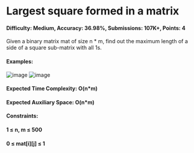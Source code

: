 # Largest square formed in a matrix
#### Difficulty: Medium, Accuracy: 36.98%, Submissions: 107K+, Points: 4
Given a binary matrix mat of size n * m, find out the maximum length of a side of a square sub-matrix with all 1s.

#### Examples:
![image](https://github.com/Yashwanth137/GFG-Potd/assets/75321458/a811931c-b282-4550-96a8-8ece2e860a04)
![image](https://github.com/Yashwanth137/GFG-Potd/assets/75321458/61cb3400-8074-4a5f-82bc-8f1290a59334)
#### Expected Time Complexity: O(n*m)
#### Expected Auxiliary Space: O(n*m)

#### Constraints:
#### 1 ≤ n, m ≤ 500
#### 0 ≤ mat[i][j] ≤ 1 
